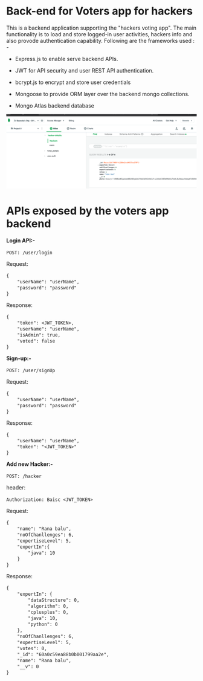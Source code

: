# Back-end for Voters app for hackers

This is a backend application supporting the "hackers voting app". The main functionality is to load and store logged-in user activities, hackers info and also provode authentication capability. Following are the frameworks used : -


* Express.js to enable serve backend APIs.

* JWT for API security and user REST API authentication.

* bcrypt.js to encrypt and store user credentials

* Mongoose to provide ORM layer over the backend mongo collections.

* Mongo Atlas backend database

![database](https://github.com/saschak07/image-store/blob/main/Screenshot%202021-05-16%20at%2012.19.10%20PM.png)

# APIs exposed by the voters app backend

**Login API:-**

`POST: /user/login`

Request:

```
{
    "userName": "userName",
    "password": "password"
}

```

Response:

```
{
    "token": <JWT_TOKEN>,
    "userName": "userName",
    "isAdmin": true,
    "voted": false
}
```

**Sign-up:-**


`POST: /user/signUp`


Request:

```
{
    "userName": "userName",
    "password": "password"
}

```

Response:

```
{
    "userName": "userName",
    "token": "<JWT_TOKEN>"
}
```

**Add new Hacker:-**

`POST: /hacker`


header:


`Authorization: Baisc <JWT_TOKEN>`

Request:

```
{
    "name": "Rana balu",
    "noOfChanllenges": 6,
    "expertiseLevel": 5,
    "expertIn":{
        "java": 10
    }
}

```

Response:

```
{
    "expertIn": {
        "dataStructure": 0,
        "algorithm": 0,
        "cplusplus": 0,
        "java": 10,
        "python": 0
    },
    "noOfChanllenges": 6,
    "expertiseLevel": 5,
    "votes": 0,
    "_id": "60a0c59ea88b0b001799aa2e",
    "name": "Rana balu",
    "__v": 0
}
```



